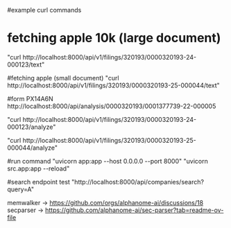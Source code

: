


#example curl commands 


# fetching apple 10k (large document)
"curl http://localhost:8000/api/v1/filings/320193/0000320193-24-000123/text"
<!-- https://www.sec.gov/Archives/edgar/data/320193/000032019324000123/aapl-20240928.htm#i7bfbfbe54b9647b1b4ba4ff4e0aba09d_268 -->


#fetching apple (small document)
"curl http://localhost:8000/api/v1/filings/320193/0000320193-25-000044/text"

#form PX14A6N
http://localhost:8000/api/analysis/0000320193/0001377739-22-000005



"curl http://localhost:8000/api/v1/filings/320193/0000320193-24-000123/analyze"


"curl http://localhost:8000/api/v1/filings/320193/0000320193-25-000044/analyze"


#run command 
"uvicorn app:app --host 0.0.0.0 --port 8000"
"uvicorn src.app:app --reload"


#search endpoint test 
"http://localhost:8000/api/companies/search?query=A"



<!-- helpers -->
memwalker  -> https://github.com/orgs/alphanome-ai/discussions/18
secparser -> https://github.com/alphanome-ai/sec-parser?tab=readme-ov-file